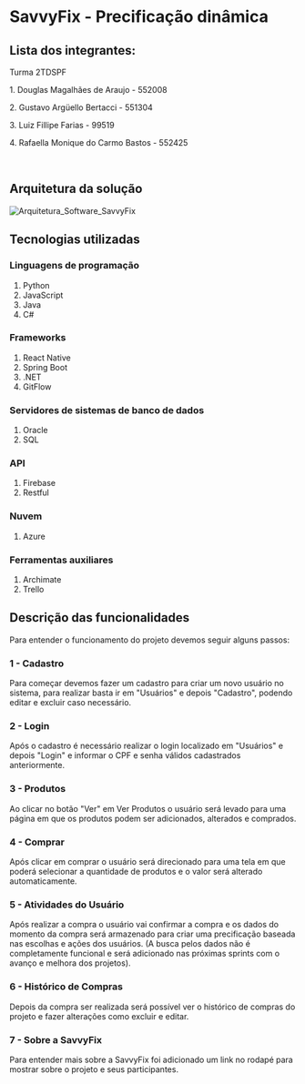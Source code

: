 # SavvyFix - Precificação dinâmica

## Lista dos integrantes:
<p>Turma 2TDSPF</p>
<p>1. Douglas Magalhães de Araujo - 552008</p>
<p>2. Gustavo Argüello Bertacci - 551304</p>
<p>3. Luiz Fillipe Farias - 99519</p>
<p>4. Rafaella Monique do Carmo Bastos - 552425</p><br>

## Arquitetura da solução
![Arquitetura_Software_SavvyFix](https://github.com/rafaellabastos/savvyfix-dotnet/assets/85761347/9cff9aa1-85c2-416b-a0d5-f6c5d8564497)

## Tecnologias utilizadas
### Linguagens de programação
1. Python
2. JavaScript
3. Java
4. C#

### Frameworks
1. React Native
2. Spring Boot
3. .NET
4. GitFlow

### Servidores de sistemas de banco de dados
1. Oracle
2. SQL

### API
1. Firebase
2. Restful

### Nuvem
1. Azure

### Ferramentas auxiliares
1. Archimate
2. Trello

## Descrição das funcionalidades
Para entender o funcionamento do projeto devemos seguir alguns passos:

### 1 - Cadastro
Para começar devemos fazer um cadastro para criar um novo usuário no sistema, para realizar basta ir em "Usuários" e depois "Cadastro", podendo editar e excluir caso necessário.

### 2 - Login
Após o cadastro é necessário realizar o login localizado em "Usuários" e depois "Login" e informar o CPF e senha válidos cadastrados anteriormente.

### 3 - Produtos
Ao clicar no botão "Ver" em Ver Produtos o usuário será levado para uma página em que os produtos podem ser adicionados, alterados e comprados.

### 4 - Comprar
Após clicar em comprar o usuário será direcionado para uma tela em que poderá selecionar a quantidade de produtos e o valor será alterado automaticamente.

### 5 - Atividades do Usuário
Após realizar a compra o usuário vai confirmar a compra e os dados do momento da compra será armazenado para criar uma precificação baseada nas escolhas e ações dos usuários.
(A busca pelos dados não é completamente funcional e será adicionado nas próximas sprints com o avanço e melhora dos projetos).

### 6 - Histórico de Compras
Depois da compra ser realizada será possível ver o histórico de compras do projeto e fazer alterações como excluir e editar.

### 7 - Sobre a SavvyFix
Para entender mais sobre a SavvyFix foi adicionado um link no rodapé para mostrar sobre o projeto e seus participantes.



